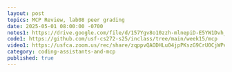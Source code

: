 ```yaml
---
layout: post
topics: MCP Review, lab08 peer grading
date: 2025-05-01 08:00:00 -0700
notes1: https://drive.google.com/file/d/157Ygv8o10zzh-mlnepiD-E5YW1Dvh_Xj/view?usp=sharing
code1: https://github.com/usf-cs272-s25/inclass/tree/main/week15/mcp
video1: https://usfca.zoom.us/rec/share/zqppvQAODHLu04jpPKszG9CrU0CjWPebnfCX1M_mLak5uu212phOoyRba8stYeeE.ytgN0bfDJ-LRRdEC
category: coding-assistants-and-mcp
published: true
---
```

